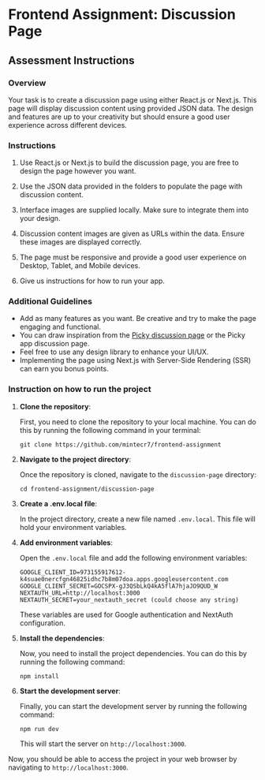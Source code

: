 # Frontend Assignment: Discussion Page

## Assessment Instructions

### Overview

Your task is to create a discussion page using either React.js or Next.js. This page will display discussion content using provided JSON data. The design and features are up to your creativity but should ensure a good user experience across different devices.

### Instructions

1. Use React.js or Next.js to build the discussion page, you are free to design the page however you want.

2. Use the JSON data provided in the folders to populate the page with discussion content.

3. Interface images are supplied locally. Make sure to integrate them into your design.

4. Discussion content images are given as URLs within the data. Ensure these images are displayed correctly.

5. The page must be responsive and provide a good user experience on Desktop, Tablet, and Mobile devices.

6. Give us instructions for how to run your app.

### Additional Guidelines

- Add as many features as you want. Be creative and try to make the page engaging and functional.
- You can draw inspiration from the [Picky discussion page](https://www.gopicky.com/discussion/95315/mega-giveaway-alert-high-chance-of-winning-apply-now) or the Picky app discussion page.
- Feel free to use any design library to enhance your UI/UX.
- Implementing the page using Next.js with Server-Side Rendering (SSR) can earn you bonus points.

### Instruction on how to run the project

1. **Clone the repository**:

   First, you need to clone the repository to your local machine. You can do this by running the following command in your terminal:

   ```
   git clone https://github.com/mintecr7/frontend-assignment
   ```

2. **Navigate to the project directory**:

   Once the repository is cloned, navigate to the `discussion-page` directory:

   ```
   cd frontend-assignment/discussion-page
   ```

3. **Create a .env.local file**:

   In the project directory, create a new file named `.env.local`. This file will hold your environment variables.

4. **Add environment variables**:

   Open the `.env.local` file and add the following environment variables:

   ```
   GOOGLE_CLIENT_ID=973155917612-k4suae0nercfgn46825idhc7b8m07doa.apps.googleusercontent.com
   GOOGLE_CLIENT_SECRET=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
   NEXTAUTH_URL=http://localhost:3000
   NEXTAUTH_SECRET=your_nextauth_secret (could choose any string)
   ```

   These variables are used for Google authentication and NextAuth configuration.

5. **Install the dependencies**:

   Now, you need to install the project dependencies. You can do this by running the following command:

   ```
   npm install
   ```

6. **Start the development server**:

   Finally, you can start the development server by running the following command:

   ```
   npm run dev
   ```

   This will start the server on `http://localhost:3000`.

Now, you should be able to access the project in your web browser by navigating to `http://localhost:3000`.
